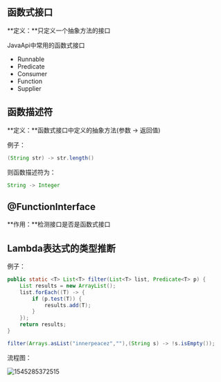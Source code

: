 ## 函数式接口

**定义：**只定义一个抽象方法的接口

JavaApi中常用的函数式接口

- Runnable
- Predicate
- Consumer
- Function
- Supplier

## 函数描述符

**定义：**函数式接口中定义的抽象方法(参数 -> 返回值)

例子：

```java
(String str) -> str.length()
```

则函数描述符为：

```java
String -> Integer
```

## @FunctionInterface

**作用：**检测接口是否是函数式接口

## Lambda表达式的类型推断

例子：

```java
public static <T> List<T> filter(List<T> list, Predicate<T> p) {
    List results = new ArrayList();
    list.forEach((T) -> {
        if (p.test(T)) {
            results.add(T);
        }
    });
    return results;
}
```

```java
filter(Arrays.asList("innerpeacez",""),(String s) -> !s.isEmpty());
```

流程图：

![1545285372515](../../../../innerpeacez_githubmy-code-historyimages/1545285372515-1545285372853.png)

